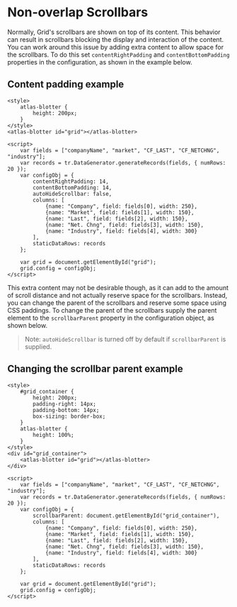 # Non-overlap Scrollbars

Normally, Grid's scrollbars are shown on top of its content. This behavior can result in scrollbars blocking the display and interaction of the content. You can work around this issue by adding extra content to allow space for the scrollbars. To do this set `contentRightPadding` and `contentBottomPadding` properties in the configuration, as shown in the example below.

## Content padding example

```live
<style>
	atlas-blotter {
		height: 200px;
	}
</style>
<atlas-blotter id="grid"></atlas-blotter>

<script>
	var fields = ["companyName", "market", "CF_LAST", "CF_NETCHNG", "industry"];
	var records = tr.DataGenerator.generateRecords(fields, { numRows: 20 });
	var configObj = {
		contentRightPadding: 14,
		contentBottomPadding: 14,
		autoHideScrollbar: false,
		columns: [
			{name: "Company", field: fields[0], width: 250},
			{name: "Market", field: fields[1], width: 150},
			{name: "Last", field: fields[2], width: 150},
			{name: "Net. Chng", field: fields[3], width: 150},
			{name: "Industry", field: fields[4], width: 300}
		],
		staticDataRows: records
	};

	var grid = document.getElementById("grid");
	grid.config = configObj;
</script>
```

This extra content may not be desirable though, as it can add to the amount of scroll distance and not actually reserve space for the scrollbars. Instead, you can change the parent of the scrollbars and reserve some space using CSS paddings. To change the parent of the scrollbars supply the parent element to the `scrollbarParent` property in the configuration object, as shown below.

> Note: `autoHideScrollbar` is turned off by default if `scrollbarParent` is supplied.

##  Changing the scrollbar parent example

```live
<style>
	#grid_container {
		height: 200px; 
		padding-right: 14px;
		padding-bottom: 14px;
		box-sizing: border-box;
	}
	atlas-blotter {
		height: 100%;
	}
</style>
<div id="grid_container">
	<atlas-blotter id="grid"></atlas-blotter>
</div>

<script>
	var fields = ["companyName", "market", "CF_LAST", "CF_NETCHNG", "industry"];
	var records = tr.DataGenerator.generateRecords(fields, { numRows: 20 });
	var configObj = {
		scrollbarParent: document.getElementById("grid_container"),
		columns: [
			{name: "Company", field: fields[0], width: 250},
			{name: "Market", field: fields[1], width: 150},
			{name: "Last", field: fields[2], width: 150},
			{name: "Net. Chng", field: fields[3], width: 150},
			{name: "Industry", field: fields[4], width: 300}
		],
		staticDataRows: records
	};

	var grid = document.getElementById("grid");
	grid.config = configObj;
</script>
```